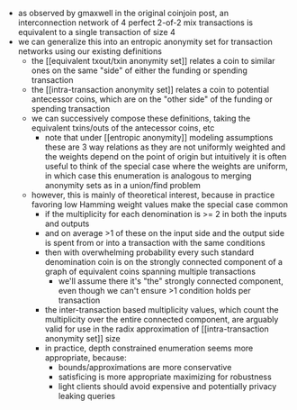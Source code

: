 - as observed by gmaxwell in the original coinjoin post, an interconnection network of 4 perfect 2-of-2 mix transactions is equivalent to a single transaction of size 4
- we can generalize this into an entropic anonymity set for transaction networks using our existing definitions
  	- the [[equivalent txout/txin anonymity set]] relates a coin to similar ones on the same "side" of either the funding or spending transaction
	- the [[intra-transaction anonymity set]] relates a coin to potential antecessor coins, which are on the "other side" of the funding or spending transaction
	- we can successively compose these definitions, taking the equivalent txins/outs of the antecessor coins, etc
		- note that under [[entropic anonymity]] modeling assumptions these are 3 way relations as they are not uniformly weighted and the weights depend on the point of origin but intuitively it is often useful to think of the special case where the weights are uniform, in which case this enumeration is analogous to merging anonymity sets as in a union/find problem
	- however, this is mainly of theoretical interest, because in practice favoring low Hamming weight values make the special case common
		- if the multiplicity for each denomination is >= 2 in both the inputs and outputs
		- and on average >1 of these on the input side and the output side is spent from or into a transaction with the same conditions
		- then with overwhelming probability every such standard denomination coin is on the strongly connected component of a graph of equivalent coins spanning multiple transactions
			- we'll assume there it's "the" strongly connected component, even though we can't ensure >1 condition holds per transaction
		- the inter-transaction based multiplicity values, which count the multiplicity over the entire connected component, are arguably valid for use in the radix approximation of [[intra-transaction anonymity set]] size
		- in practice, depth constrained enumeration seems more appropriate, because:
			- bounds/approximations are more conservative
			- satisficing is more appropriate maximizing for robustness
			- light clients should avoid expensive and potentially privacy leaking queries
